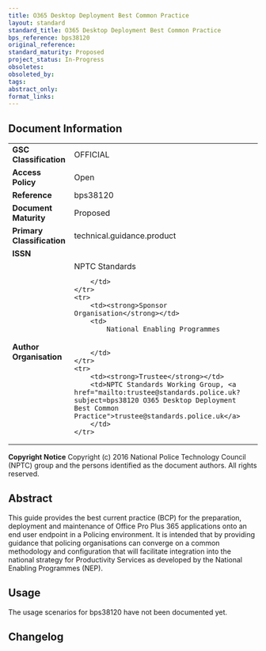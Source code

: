 ```yaml
---
title: O365 Desktop Deployment Best Common Practice
layout: standard
standard_title: O365 Desktop Deployment Best Common Practice
bps_reference: bps38120
original_reference: 
standard_maturity: Proposed
project_status: In-Progress
obsoletes: 
obsoleted_by: 
tags: 
abstract_only:
format_links:
---
```










## Document Information

<table>
    <tr>
        <td><strong>GSC Classification</strong></td>
        <td>OFFICIAL</td>
    </tr>
    <tr>
        <td><strong>Access Policy</strong></td>
        <td>Open</td>
    </tr>
    <tr>
        <td><strong>Reference </strong></td>
        <td>bps38120 </td>
    </tr>
    <tr>
        <td><strong>Document Maturity</strong></td>
        <td>Proposed</td>
    </tr>
    <tr>
        <td><strong>Primary Classification</strong></td>
        <td>technical.guidance.product</td>
    </tr>
    <tr>
        <td><strong>ISSN</strong></td>
        <td></td>
    </tr>
    <tr>
        <td><strong>Author Organisation</strong></td>
        <td>
            NPTC Standards
            
            
        </td>
    </tr>
    <tr>
        <td><strong>Sponsor Organisation</strong></td>
        <td>
            National Enabling Programmes
            
            
        </td>
    </tr>
    <tr>
        <td><strong>Trustee</strong></td>
        <td>NPTC Standards Working Group, <a href="mailto:trustee@standards.police.uk?subject=bps38120 O365 Desktop Deployment Best Common Practice">trustee@standards.police.uk</a>
        </td>
    </tr>
</table>

**Copyright Notice**
Copyright (c) 2016 National Police Technology Council (NPTC) group and the persons identified as the document authors. All rights reserved.</p>
## Abstract
      
This guide provides the best current practice (BCP) for the preparation, deployment and maintenance of Office Pro Plus 365 applications onto an end user endpoint in a Policing environment.
    It is intended that by providing guidance that policing organisations can converge on a common methodology and configuration that will facilitate integration into the national strategy for Productivity Services as developed by the National Enabling Programmes (NEP).
        
## Usage
The usage scenarios for bps38120 have not been documented yet.

## Changelog

